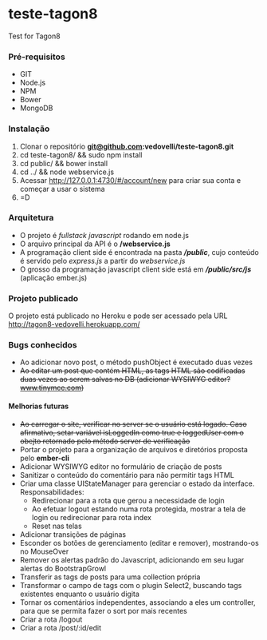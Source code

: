 teste-tagon8
============

Test for Tagon8

### Pré-requisitos

* GIT
* Node.js
* NPM
* Bower
* MongoDB

### Instalação

1. Clonar o repositório **git@github.com:vedovelli/teste-tagon8.git**
2. cd teste-tagon8/ && sudo npm install
3. cd public/ && bower install
4. cd ../ && node webservice.js
5. Acessar http://127.0.0.1:4730/#/account/new para criar sua conta e começar a usar o sistema
6. =D

### Arquitetura

* O projeto é _fullstack_ _javascript_ rodando em node.js
* O arquivo principal da API é o **/webservice.js**
* A programação client side é encontrada na pasta **_/public_**, cujo conteúdo é servido pelo _express.js_ a partir do _webservice.js_
* O grosso da programação javascript client side está em **_/public/src/js_** (aplicação ember.js)

### Projeto publicado

O projeto está publicado no Heroku e pode ser acessado pela URL http://tagon8-vedovelli.herokuapp.com/

### Bugs conhecidos

* Ao adicionar novo post, o método pushObject é executado duas vezes
* ~~Ao editar um post que contém HTML, as tags HTML são codificadas duas vezes ao serem salvas no DB (adicionar WYSIWYG editor? www.tinymce.com)~~

#### Melhorias futuras

* ~~Ao carregar o site, verificar no server se o usuário está logado. Caso afirmativo, setar variável isLoggedIn como true e loggedUser com o obejto retornado pelo método server de verificação~~
* Portar o projeto para a organização de arquivos e diretórios proposta pelo **ember-cli**
* Adicionar WYSIWYG editor no formulário de criação de posts
* Sanitizar o conteúdo do comentário para não permitir tags HTML
* Criar uma classe UIStateManager para gerenciar o estado da interface. Responsabilidades:
    * Redirecionar para a rota que gerou a necessidade de login
    * Ao efetuar logout estando numa rota protegida, mostrar a tela de login ou redirecionar para rota index
    * Reset nas telas
* Adicionar transições de páginas
* Esconder os botões de gerenciamento (editar e remover), mostrando-os no MouseOver
* Remover os alertas padrão do Javascript, adicionando em seu lugar alertas do BootstrapGrowl
* Transferir as tags de posts para uma collection própria
* Transformar o campo de tags com o plugin Select2, buscando tags existentes enquanto o usuário digita
* Tornar os comentários independentes, associando a eles um controller, para que se permita fazer o sort por mais recentes
* Criar a rota /logout
* Criar a rota /post/:id/edit